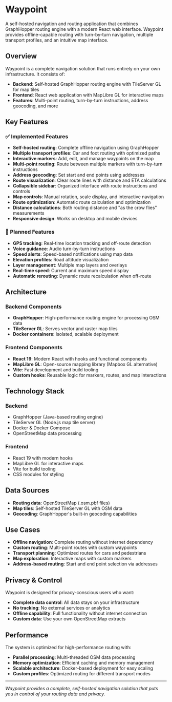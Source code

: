 # Waypoint

A self-hosted navigation and routing application that combines GraphHopper routing engine with a modern React web interface. Waypoint provides offline-capable routing with turn-by-turn navigation, multiple transport profiles, and an intuitive map interface.

## Overview

Waypoint is a complete navigation solution that runs entirely on your own infrastructure. It consists of:

- **Backend**: Self-hosted GraphHopper routing engine with TileServer GL for map tiles
- **Frontend**: React web application with MapLibre GL for interactive maps
- **Features**: Multi-point routing, turn-by-turn instructions, address geocoding, and more

## Key Features

### ✅ Implemented Features

- **Self-hosted routing**: Complete offline navigation using GraphHopper
- **Multiple transport profiles**: Car and foot routing with optimized paths
- **Interactive markers**: Add, edit, and manage waypoints on the map
- **Multi-point routing**: Route between multiple markers with turn-by-turn instructions
- **Address geocoding**: Set start and end points using addresses
- **Route visualization**: Clear route lines with distance and ETA calculations
- **Collapsible sidebar**: Organized interface with route instructions and controls
- **Map controls**: Manual rotation, scale display, and interactive navigation
- **Route optimization**: Automatic route calculation and optimization
- **Distance calculations**: Both routing distance and "as the crow flies" measurements
- **Responsive design**: Works on desktop and mobile devices

### 🔄 Planned Features

- **GPS tracking**: Real-time location tracking and off-route detection
- **Voice guidance**: Audio turn-by-turn instructions
- **Speed alerts**: Speed-based notifications using map data
- **Elevation profiles**: Road altitude visualization
- **Layer management**: Multiple map layers and overlays
- **Real-time speed**: Current and maximum speed display
- **Automatic rerouting**: Dynamic route recalculation when off-route

## Architecture

### Backend Components
- **GraphHopper**: High-performance routing engine for processing OSM data
- **TileServer GL**: Serves vector and raster map tiles
- **Docker containers**: Isolated, scalable deployment

### Frontend Components
- **React 19**: Modern React with hooks and functional components
- **MapLibre GL**: Open-source mapping library (Mapbox GL alternative)
- **Vite**: Fast development and build tooling
- **Custom hooks**: Reusable logic for markers, routes, and map interactions

## Technology Stack

### Backend
- GraphHopper (Java-based routing engine)
- TileServer GL (Node.js map tile server)
- Docker & Docker Compose
- OpenStreetMap data processing

### Frontend
- React 19 with modern hooks
- MapLibre GL for interactive maps
- Vite for build tooling
- CSS modules for styling

## Data Sources

- **Routing data**: OpenStreetMap (.osm.pbf files)
- **Map tiles**: Self-hosted TileServer GL with OSM data
- **Geocoding**: GraphHopper's built-in geocoding capabilities

## Use Cases

- **Offline navigation**: Complete routing without internet dependency
- **Custom routing**: Multi-point routes with custom waypoints
- **Transport planning**: Optimized routes for cars and pedestrians
- **Map exploration**: Interactive maps with custom markers
- **Address-based routing**: Start and end point selection via addresses

## Privacy & Control

Waypoint is designed for privacy-conscious users who want:
- **Complete data control**: All data stays on your infrastructure
- **No tracking**: No external services or analytics
- **Offline capability**: Full functionality without internet connection
- **Custom data**: Use your own OpenStreetMap extracts

## Performance

The system is optimized for high-performance routing with:
- **Parallel processing**: Multi-threaded OSM data processing
- **Memory optimization**: Efficient caching and memory management
- **Scalable architecture**: Docker-based deployment for easy scaling
- **Custom profiles**: Optimized routing for different transport modes

---

*Waypoint provides a complete, self-hosted navigation solution that puts you in control of your routing data and privacy.* 
